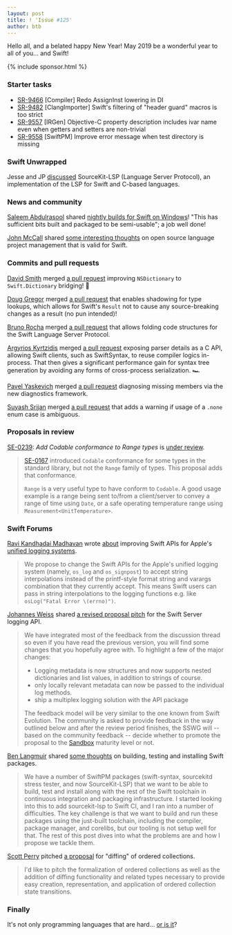```yaml
---
layout: post
title: ! 'Issue #125'
author: btb
---
```


Hello all, and a belated happy New Year! May 2019 be a wonderful year to all of you... and Swift!

<!--excerpt-->

{% include sponsor.html %}

### Starter tasks

- [SR-9466](https://bugs.swift.org/browse/SR-9466) [Compiler] Redo AssignInst lowering in DI
- [SR-9482](https://bugs.swift.org/browse/SR-9482) [ClangImporter] Swift's filtering of "header guard" macros is too strict
- [SR-9557](https://bugs.swift.org/browse/SR-9557) [IRGen] Objective-C property description includes ivar name even when getters and setters are non-trivial
- [SR-9558](https://bugs.swift.org/browse/SR-9558) [SwiftPM] Improve error message when test directory is missing

### Swift Unwrapped

Jesse and JP [discussed](https://spec.fm/podcasts/swift-unwrapped/246766) SourceKit-LSP (Language Server Protocol), an implementation of the LSP for Swift and C-based languages.

### News and community

[Saleem Abdulrasool](https://twitter.com/compnerd) shared [nightly builds for Swift on Windows](https://forums.swift.org/t/windows-nightlies/19174)! "This has sufficient bits built and packaged to be semi-usable"; a job well done!

[John McCall](https://twitter.com/pathofshrines) shared [some interesting thoughts](https://twitter.com/pathofshrines/status/1074382960420368384) on open source language project management that is valid for Swift.

### Commits and pull requests

[David Smith](https://twitter.com/Catfish_Man) merged [a pull request](https://github.com/apple/swift/pull/21235) improving `NSDictionary` to `Swift.Dictionary` bridging! 🎉

[Doug Gregor](https://twitter.com/dgregor79) merged [a pull request](https://github.com/apple/swift/pull/21370) that enables shadowing for type lookups, which allows for Swift's `Result` not to cause any source-breaking changes as a result (no pun intended)!

[Bruno Rocha](https://twitter.com/rockthebruno) merged [a pull request](https://github.com/apple/sourcekit-lsp/pull/24) that allows folding code structures for the Swift Language Server Protocol.

[Argyrios Kyrtzidis](https://twitter.com/akyrtzi) merged [a pull request](https://github.com/apple/swift/pull/21762) exposing parser details as a C API, allowing Swift clients, such as SwiftSyntax, to reuse compiler logics in-process.
That then gives a significant performance gain for syntax tree generation by avoiding any forms of cross-process serialization. 🏎

[Pavel Yaskevich](https://twitter.com/pyaskevich) merged [a pull request](https://github.com/apple/swift/pull/21756) diagnosing missing members via the new diagnostics framework.

[Suyash Srijan](https://twitter.com/suyashsrijan) merged [a pull request](https://github.com/apple/swift/pull/21621) that adds a warning if usage of a `.none` enum case is ambiguous.

### Proposals in review

[SE-0239](https://github.com/apple/swift-evolution/blob/master/proposals/0239-codable-range.md): *Add Codable conformance to Range types* is [under review](https://forums.swift.org/t/se-0239-add-codable-conformance-to-range-types/18794).

> [SE-0167](https://github.com/apple/swift-evolution/blob/master/proposals/0167-swift-encoders.md) introduced `Codable` conformance for some types in the standard
library, but not the `Range` family of types. This proposal adds that
conformance.
>
> `Range` is a very useful type to have conform to `Codable`. A good usage example is a range being sent to/from a client/server to convey a range of time using `Date`, or a safe operating temperature range using `Measurement<UnitTemperature>`.

### Swift Forums

[Ravi Kandhadai Madhavan](https://twitter.com/rkandhad) wrote [about](https://forums.swift.org/t/improving-os-log-using-custom-string-interpolation-and-compile-time-interpretation/18799) improving Swift APIs for Apple's [unified logging systems](https://developer.apple.com/videos/play/wwdc2016/721/).

> We propose to change the Swift APIs for the Apple's unified logging system (namely, `os_log` and `os_signpost`)
to accept string interpolations instead of the printf-style format string and varargs combination that they currently accept.
This means Swift users can pass in string interpolations to the logging functions e.g. like `osLog("Fatal Error \(errno)")`.

[Johannes Weiss](https://twitter.com/johannesweiss) shared [a revised proposal pitch](https://forums.swift.org/t/feedback-server-logging-api-with-revisions/19375) for the Swift Server logging API.

> We have integrated most of the feedback from the discussion thread so even if you have read the previous version, you will find some changes that you hopefully agree with. To highlight a few of the major changes:
>
> - Logging metadata is now structures and now supports nested dictionaries and list values, in addition to strings of course.
> - only locally relevant metadata can now be passed to the individual log methods.
> - ship a multiplex logging solution with the API package
>
> The feedback model will be very similar to the one known from Swift Evolution. The community is asked to provide feedback in the way outlined below and after the review period finishes, the SSWG will -- based on the community feedback -- decide whether to promote the proposal to the [Sandbox](https://github.com/swift-server/sswg/blob/master/process/incubation.md#process-diagram) maturity level or not.

[Ben Langmuir](https://twitter.com/benlangmuir) shared [some thoughts](https://forums.swift.org/t/rfc-building-swift-packages-in-build-script/18920) on building, testing and installing Swift packages.

> We have a number of SwiftPM packages (swift-syntax, sourcekitd stress tester, and now SourceKit-LSP) that we want to be able to build, test and install along with the rest of the Swift toolchain in continuous integration and packaging infrastructure. I started looking into this to add sourcekit-lsp to Swift CI, and I ran into a number of difficulties. The key challenge is that we want to build and run these packages using the just-built toolchain, including the compiler, package manager, and corelibs, but our tooling is not setup well for that. The rest of this post dives into what the problems are and how I propose we tackle them.

[Scott Perry](https://twitter.com/numist) pitched [a proposal](https://forums.swift.org/t/ordered-collection-diffing/18933) for "diffing" of ordered collections.

> I'd like to pitch the formalization of ordered collections as well as the addition of diffing functionality and related types necessary to provide easy creation, representation, and application of ordered collection state transitions.

### Finally

It's not only programming languages that are hard... [or is it](https://twitter.com/jckarter/status/1075156018198265856)?
